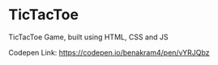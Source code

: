 # TicTacToe
TicTacToe Game, built using HTML, CSS and JS

Codepen Link:
https://codepen.io/benakram4/pen/vYRJQbz
